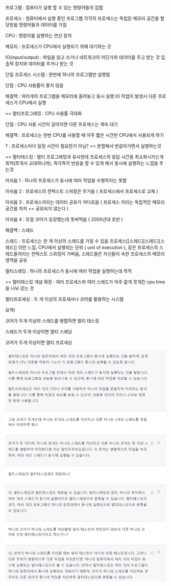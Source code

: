 프로그램 : 컴퓨터가 실행 할 수 있는 명령어들의 집합

프로세스 : 컴퓨터에서 실행 중인 프로그램 각각의 프로세스는 독립된 메모리 공간을 할당받음 명령어들과 데이터를 가짐

CPU : 명령어를 실행하는 연산 장치

메모리 : 프로세스가 CPU에서 실행되기 위해 대기하는 곳

IO(input/output) : 파일을 읽고 쓰거나 네트워크의 어딘가와 데이터를 주고 받는 것 입출력 장치와 데이터를 주거나 받는 것

단일 프로세스 시스템 : 한번에 하나의 프로그램만 실행됨

단점 : CPU 사용률이 좋지 않음

해결책 : 여러개의 프로그램을 메모리에 올려놓고 동시 실행 IO 작업이 발생시 다른 프로세스가 CPU에서 실행

== 멀티프로그래밍 : CPU 사용률 극대화

단점 : CPU 사용 시간이 길어지면 다른 프로세스는 계속 대기

해결책 : 프로세스는 한번 CPU를 사용할 때 아주 짧은 시간만 CPU에서 사용되게 하기

? : 프로세스마다 일정 시간이 필요한거 아님? == 분할해서 번갈아가면서 실행하는것

== 멀티태스킹 : 멀티 프로그래밍과 유사한데 프로세스의 응답 시간을 최소화시키는게 목적(쪼개서 교대하니까), 즉각즉각 반응을 할 수 있게 해서 동시에 실행하는 느낌을 주는것

아쉬움 1 : 하나의 프로세스가 동시에 여러 작업을 수행하지는 못함

아쉬움 2 : 프로세스의 컨텍스트 스위칭은 무거움 ( 프로세스에서 프로세스로 교체 )

아쉬움 3 : 프로세스끼리는 데이터 공유가 까다로움 ( 프로세스 끼리는 독립적인 메모리 공간을 차지 == 공유되지 않는다 )

아쉬움 4 : 듀얼 코어가 등장했는데 못써먹음 ( 2000년대 초반 ) 

해결책 : 스레드

스레드 : 프로세스는 한 개 이상의 스레드를 가질 수 있음 프로세스[[스레드][스레드][스레드]] 이런 느낌, CPU에서 실행되는 단위 ( unit of execution ), 같은 프로세스의 스레드들끼리는 컨텍스트 스위칭이 가벼움, 스레드들은 자신들이 속한 프로세스의 메모리 영역을 공유

멀티스레딩 : 하나의 프로세스가 동시에 여러 작업을 실행하는데 목적

== 멀티태스킹 개념 확장 : 여러 프로세스와 여러 스레드가 아주 잛게 쪼개진 cpu time을 나눠 갖는 것

멀티프로세싱 : 두 개 이상의 프로세서나 코어를 활용하는 시스템

요약)

코어가 두개 이상의 스레드를 병합하면 멀티 태스킹

스레드가 두개 이상이면 멀티 스레딩

코어가 두개 이상이면 멀티 프로세싱

![untitle](.\img\멀티태스킹.png)